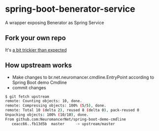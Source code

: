 # spring-boot-benerator-service

A wrapper exposing Benerator as Spring Service

## Fork your own repo

It's [a bit trickier than expected](http://bitdrift.com/post/4534738938/fork-your-own-project-on-github)

## How upstream works

* Make changes to br.net.neuromancer.cmdline.EntryPoint according to Spring Boot demo Cmdline
* commit changes

```bash
$ git fetch upstream
remote: Counting objects: 10, done.
remote: Compressing objects: 100% (5/5), done.
remote: Total 10 (delta 2), reused 8 (delta 0), pack-reused 0
Unpacking objects: 100% (10/10), done.
From github.com:NeuromancerNet/spring-boot-demo-cmdline
   ceacc66..fb13d5b  master     -> upstream/master
```
